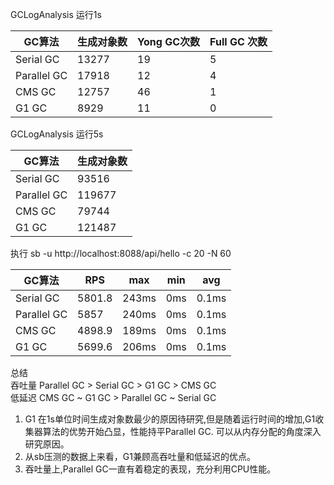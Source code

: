 GCLogAnalysis 运行1s    

GC算法 | 生成对象数 | Yong GC次数 | Full GC 次数 |
---- | --- | --- | --- |
Serial GC | 13277 | 19 | 5 | 
Parallel GC | 17918 | 12 | 4 | 
CMS GC | 12757 | 46 | 1 | 
G1 GC | 8929 | 11 | 0 | 

GCLogAnalysis 运行5s   

GC算法 | 生成对象数 |
---- | --- | 
Serial GC | 93516 
Parallel GC | 119677 
CMS GC | 79744 
G1 GC | 121487 

执行 sb -u http://localhost:8088/api/hello -c 20 -N 60  

GC算法 | RPS | max | min | avg |
---- | --- | --- | --- | --- |
Serial GC | 5801.8 | 243ms | 0ms | 0.1ms |
Parallel GC | 5857 | 240ms | 0ms | 0.1ms |
CMS GC | 4898.9 | 189ms | 0ms | 0.1ms |
G1 GC | 5699.6 | 206ms | 0ms | 0.1ms |

总结   
吞吐量 Parallel GC > Serial GC > G1 GC > CMS GC  
低延迟 CMS GC ~ G1 GC > Parallel GC ~ Serial GC  

1. G1 在1s单位时间生成对象数最少的原因待研究,但是随着运行时间的增加,G1收集器算法的优势开始凸显，性能持平Parallel GC.
可以从内存分配的角度深入研究原因。
2. 从sb压测的数据上来看，G1兼顾高吞吐量和低延迟的优点。
3. 吞吐量上,Parallel GC一直有着稳定的表现，充分利用CPU性能。
